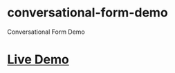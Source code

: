 # conversational-form-demo

Conversational Form Demo

# [Live Demo](https://iondrimba.github.io/conversational-form-demo/)




